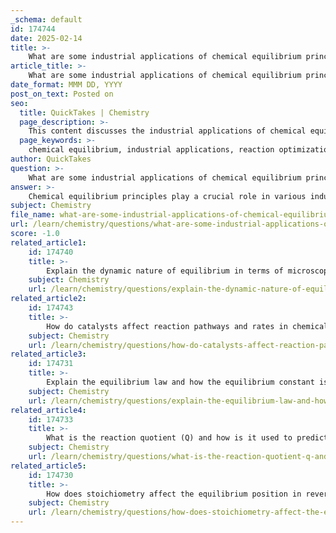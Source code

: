 ```yaml
---
_schema: default
id: 174744
date: 2025-02-14
title: >-
    What are some industrial applications of chemical equilibrium principles in optimizing reaction conditions?
article_title: >-
    What are some industrial applications of chemical equilibrium principles in optimizing reaction conditions?
date_format: MMM DD, YYYY
post_on_text: Posted on
seo:
  title: QuickTakes | Chemistry
  page_description: >-
    This content discusses the industrial applications of chemical equilibrium principles, highlighting processes such as the Haber process for ammonia synthesis, the Contact process for sulfuric acid production, ethanol fermentation, and the optimization of reaction conditions in petrochemical and environmental applications.
  page_keywords: >-
    chemical equilibrium, industrial applications, reaction optimization, Haber process, ammonia synthesis, Contact process, sulfuric acid, fermentation, ethanol production, petrochemical industries, environmental chemistry, wastewater treatment, pharmaceutical manufacturing, Le Chtelier's principle, yield enhancement, reaction conditions, sustainability
author: QuickTakes
question: >-
    What are some industrial applications of chemical equilibrium principles in optimizing reaction conditions?
answer: >-
    Chemical equilibrium principles play a crucial role in various industrial applications, particularly in optimizing reaction conditions to enhance product yield and efficiency. Here are some key industrial applications:\n\n1. **Haber Process for Ammonia Synthesis**:\n   The Haber process is a prime example of applying chemical equilibrium principles. It synthesizes ammonia from nitrogen and hydrogen gases:\n   $$\n   N_2(g) + 3H_2(g) \rightleftharpoons 2NH_3(g)\n   $$\n   To optimize the yield of ammonia, the process operates under high pressure and moderate temperature, along with the use of a catalyst. According to Le Châtelier's principle, increasing the pressure shifts the equilibrium towards the side with fewer gas molecules (in this case, the production of ammonia), thus enhancing the yield.\n\n2. **Contact Process for Sulfuric Acid Production**:\n   The Contact process is used to produce sulfuric acid from sulfur dioxide and oxygen:\n   $$\n   2SO_2(g) + O_2(g) \rightleftharpoons 2SO_3(g)\n   $$\n   This reaction is also influenced by pressure and temperature. Higher pressures favor the formation of sulfur trioxide, while the reaction is typically conducted at elevated temperatures to achieve a reasonable reaction rate. The use of a vanadium(V) oxide catalyst further increases the efficiency of the process.\n\n3. **Production of Ethanol via Fermentation**:\n   In the fermentation process for ethanol production, glucose is converted into ethanol and carbon dioxide:\n   $$\n   C_6H_{12}O_6(aq) \rightleftharpoons 2C_2H_5OH(aq) + 2CO_2(g)\n   $$\n   By controlling the concentration of glucose and the temperature, producers can shift the equilibrium to favor ethanol production. Additionally, removing ethanol from the reaction mixture can drive the reaction forward, increasing overall yield.\n\n4. **Optimization of Reaction Conditions in Petrochemical Industries**:\n   In petrochemical processes, such as cracking and reforming, understanding the equilibrium constants and reaction quotients allows for the optimization of conditions to maximize the production of desired hydrocarbons. Adjusting temperature, pressure, and reactant concentrations can significantly influence the yield of specific products.\n\n5. **Environmental Applications**:\n   Chemical equilibrium principles are also applied in environmental chemistry, such as in the treatment of wastewater. By manipulating the conditions (e.g., pH, temperature, and concentration of reactants), industries can optimize the removal of pollutants through chemical reactions that reach equilibrium.\n\n6. **Pharmaceutical Manufacturing**:\n   In the pharmaceutical industry, the synthesis of drugs often involves reversible reactions. By understanding the equilibrium dynamics, manufacturers can adjust conditions to maximize the yield of active pharmaceutical ingredients while minimizing by-products.\n\nIn summary, the principles of chemical equilibrium, including Le Châtelier's principle, are essential for optimizing industrial processes. By carefully controlling reaction conditions such as temperature, pressure, and concentration, industries can enhance product yields, improve efficiency, and reduce waste, ultimately leading to more sustainable practices.
subject: Chemistry
file_name: what-are-some-industrial-applications-of-chemical-equilibrium-principles-in-optimizing-reaction-conditions.md
url: /learn/chemistry/questions/what-are-some-industrial-applications-of-chemical-equilibrium-principles-in-optimizing-reaction-conditions
score: -1.0
related_article1:
    id: 174740
    title: >-
        Explain the dynamic nature of equilibrium in terms of microscopic changes and macroscopic constancy.
    subject: Chemistry
    url: /learn/chemistry/questions/explain-the-dynamic-nature-of-equilibrium-in-terms-of-microscopic-changes-and-macroscopic-constancy
related_article2:
    id: 174743
    title: >-
        How do catalysts affect reaction pathways and rates in chemical equilibrium?
    subject: Chemistry
    url: /learn/chemistry/questions/how-do-catalysts-affect-reaction-pathways-and-rates-in-chemical-equilibrium
related_article3:
    id: 174731
    title: >-
        Explain the equilibrium law and how the equilibrium constant is determined.
    subject: Chemistry
    url: /learn/chemistry/questions/explain-the-equilibrium-law-and-how-the-equilibrium-constant-is-determined
related_article4:
    id: 174733
    title: >-
        What is the reaction quotient (Q) and how is it used to predict the direction of a reaction?
    subject: Chemistry
    url: /learn/chemistry/questions/what-is-the-reaction-quotient-q-and-how-is-it-used-to-predict-the-direction-of-a-reaction
related_article5:
    id: 174730
    title: >-
        How does stoichiometry affect the equilibrium position in reversible reactions?
    subject: Chemistry
    url: /learn/chemistry/questions/how-does-stoichiometry-affect-the-equilibrium-position-in-reversible-reactions
---
```


&nbsp;